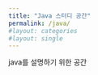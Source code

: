 ```yaml
---
title: "Java 스터디 공간"
permalink: /java/
#layout: categories
#layout: single
---
```


java를 설명하기 위한 공간

